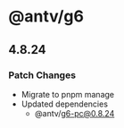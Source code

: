 # @antv/g6

## 4.8.24

### Patch Changes

- Migrate to pnpm manage
- Updated dependencies
  - @antv/g6-pc@0.8.24
